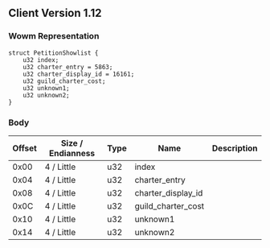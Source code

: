 ## Client Version 1.12

### Wowm Representation
```rust,ignore
struct PetitionShowlist {
    u32 index;    
    u32 charter_entry = 5863;    
    u32 charter_display_id = 16161;    
    u32 guild_charter_cost;    
    u32 unknown1;    
    u32 unknown2;    
}
```
### Body
| Offset | Size / Endianness | Type | Name | Description |
| ------ | ----------------- | ---- | ---- | ----------- |
| 0x00 | 4 / Little | u32 | index |  |
| 0x04 | 4 / Little | u32 | charter_entry |  |
| 0x08 | 4 / Little | u32 | charter_display_id |  |
| 0x0C | 4 / Little | u32 | guild_charter_cost |  |
| 0x10 | 4 / Little | u32 | unknown1 |  |
| 0x14 | 4 / Little | u32 | unknown2 |  |
